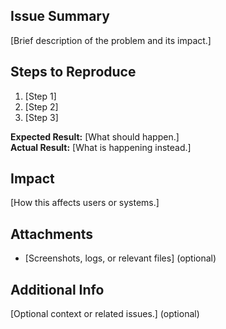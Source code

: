 ## **Issue Summary**
[Brief description of the problem and its impact.]

## **Steps to Reproduce**
1. [Step 1]
2. [Step 2]
3. [Step 3]

**Expected Result:** [What should happen.]  
**Actual Result:** [What is happening instead.]

## **Impact**
[How this affects users or systems.]

## **Attachments**
- [Screenshots, logs, or relevant files] (optional)

## **Additional Info**
[Optional context or related issues.] (optional)